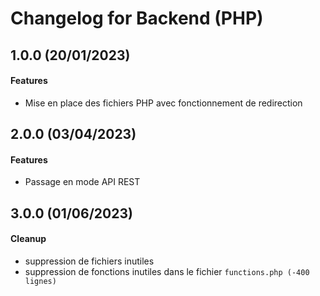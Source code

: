 # Changelog for Backend (PHP)

## 1.0.0 (20/01/2023)

#### Features

- Mise en place des fichiers PHP avec fonctionnement de redirection

## 2.0.0 (03/04/2023)

#### Features

- Passage en mode API REST

## 3.0.0 (01/06/2023)

#### Cleanup

- suppression de fichiers inutiles
- suppression de fonctions inutiles dans le fichier `functions.php (-400 lignes)` 

